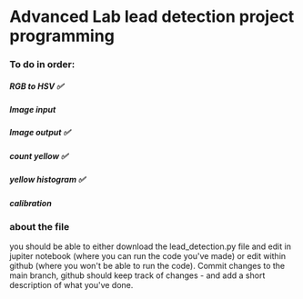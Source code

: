 # Advanced Lab lead detection project programming
### To do in order:
##### RGB to HSV ✅
##### Image input
##### Image output ✅
##### count yellow ✅
##### yellow histogram ✅
##### calibration
### about the file
you should be able to either download the lead_detection.py file and edit in jupiter notebook (where you can run the code you've made) or edit within github (where you won't be able to run the code). Commit changes to the main branch, github should keep track of changes - and add a short description of what you've done.
